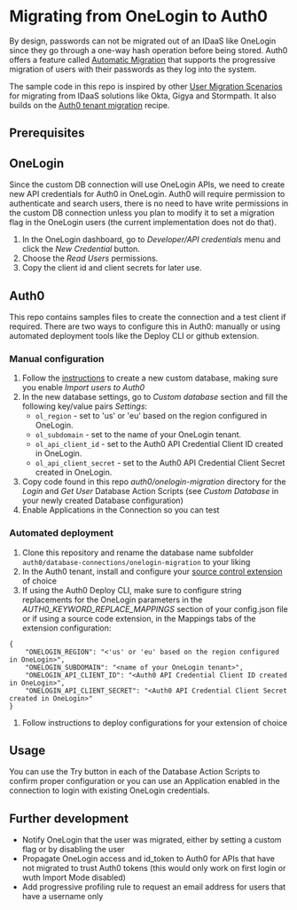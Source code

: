 # Migrating from OneLogin to Auth0

By design, passwords can not be migrated out of an IDaaS like OneLogin since they go through a one-way hash operation before being stored. Auth0 offers a feature called [Automatic Migration](https://auth0.com/docs/users/concepts/overview-user-migration) that supports the progressive migration of users with their passwords as they log into the system.
 
The sample code in this repo is inspired by other [User Migration Scenarios](https://auth0.com/docs/users/references/user-migration-scenarios) for migrating from IDaaS solutions like Okta, Gigya and Stormpath. It also builds on the [Auth0 tenant migration](https://github.com/ArtiomCiumac/Auth0-tenant-migration) recipe.

## Prerequisites

## OneLogin

Since the custom DB connection will use OneLogin APIs, we need to create new API credentials for Auth0 in OneLogin. Auth0 will require permission to authenticate and search users, there is no need to have write permissions in the custom DB connection unless you plan to modify it to set a migration flag in the OneLogin users (the current implementation does not do that).

1. In the OneLogin dashboard, go to _Developer/API credentials_ menu and click the _New Credential_ button.
1. Choose the _Read Users_ permissions.
1. Copy the client id and client secrets for later use.


## Auth0

This repo contains samples files to create the connection and a test client if required. There are two ways to configure this in Auth0: manually or using automated deployment tools like the Deploy CLI or github extension.

### Manual configuration

1. Follow the [instructions](https://auth0.com/docs/connections/database/migrating#enable-automatic-migration) to create a new custom database, making sure you enable _Import users to Auth0_
1. In the new database settings, go to _Custom database_ section and fill the
   following key/value pairs _Settings_:
   * `ol_region` - set to 'us' or 'eu' based on the region configured in OneLogin.
   * `ol_subdomain` - set to the name of your OneLogin tenant.
   * `ol_api_client_id` - set to the Auth0 API Credential Client ID created in OneLogin.
   * `ol_api_client_secret` - set to the Auth0 API Credential Client Secret created in OneLogin.
1. Copy code found in this repo _auth0/onelogin-migration_ directory for the _Login_ and _Get User_ Database Action Scripts (see _Custom Database_ in your newly created Database configuration)
1. Enable Applications in the Connection so you can test

### Automated deployment

1. Clone this repository and rename the database name subfolder 
   `auth0/database-connections/onelogin-migration` to your liking
1. In the Auth0 tenant, install and configure your [source control extension](https://auth0.com/docs/extensions#extend-integrate) of choice
1. If using the Auth0 Deploy CLI, make sure to configure string replacements for the OneLogin parameters in the _AUTH0_KEYWORD_REPLACE_MAPPINGS_ section of your config.json file or if using a source code extension, in the Mappings tabs of the extension configuration:
```
{
    "ONELOGIN_REGION": "<'us' or 'eu' based on the region configured in OneLogin>",
    "ONELOGIN_SUBDOMAIN": "<name of your OneLogin tenant>",
    "ONELOGIN_API_CLIENT_ID": "<Auth0 API Credential Client ID created in OneLogin>",
    "ONELOGIN_API_CLIENT_SECRET": "<Auth0 API Credential Client Secret created in OneLogin>"
}
```
1. Follow instructions to deploy configurations for your extension of choice


## Usage

You can use the Try button in each of the Database Action Scripts to confirm proper configuration or
 you can use an Application enabled in the connection to login with existing OneLogin credentials.


## Further development

- Notify OneLogin that the user was migrated, either by setting a custom flag or by disabling the user
- Propagate OneLogin access and id_token to Auth0 for APIs that have not migrated to trust Auth0 tokens (this would only work on first login or wuth Import Mode disabled)
- Add progressive profiling rule to request an email address for users that have a username only